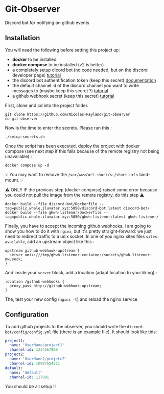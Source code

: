 # Git-Observer
Discord bot for notifying on github events

## Installation

You will need the following before setting this project up:
 - **docker** to be installed
 - **docker compose** to be installed (v2 is better)
 - a completely setup dicord bot (no code needed, but on the discord developer page) [tutorial](https://discordpy.readthedocs.io/en/stable/discord.html)
 - the discord bot authentification token (keep this secret) [documentation](https://discord.com/developers/docs/topics/oauth2#bots)
 - the default channel id of the discord channel you want to write messages to (maybe keep this secret ?) [tutorial](https://support.discord.com/hc/en-us/articles/206346498-Where-can-I-find-my-User-Server-Message-ID-)
 - a github webhook secret (keep this secret) [tutorial](https://docs.github.com/en/developers/webhooks-and-events/webhooks/creating-webhooks)

First, clone and cd into the project folder.
```
git clone https://github.com/Nicolas-Reyland/git-observer
cd git-observer
```

Now is the time to enter the secrets. Please run this :
```
./setup-secrets.sh
```

Once the script has been executed, deploy the project with docker compose (see next step if this fails because of the remote registry not being unavailable) :
```
docker compose up -d
```
💡 You may want to remove the `/var/www/url-short/s:/short-urls` bind-mount. 💡

⚠️ ONLY IF the previous step (docker compose) raised some error because you could not pull the image from the remote registry, do this step ⚠️
```
docker build --file discord-bot/Dockerfile --tag=public.whale.iluvatar.xyz:5050/discord-bot:latest discord-bot/
docker build --file ghwh-listener/Dockerfile --tag=public.whale.iluvatar.xyz:5050/ghwh-listener:latest ghwh-listener/
```

Finally, you have to accept the incoming github webhooks. I am going to show you how to do it with `nginx`, but it's pretty straight-forward: we just need to redirect traffic to a unix socket.
In one of you nginx sites files `sites-available`, add an upstream object like this :
```
upstream github-webhook-upstream {
  server unix:///tmp/ghwh-listener-container/sockets/ghwh-listener-nw.sock;
}
```

And inside your `server` block, add a location (adapt location to your liking) :
```
location /github-webhooks {
  proxy_pass http://github-webhook-upstream;
}
```

The, test your new config (`nginx -t`) and reload the nginx service.


## Configuration
To add github projects to the observer, you should write the `discord-bot/config/config.yml` file (there is an example file).
It should look like this:
```yml
project1:
  name: "UserName/project1"
  channel-id: 1234567890
project2:
  name: "UserName2/projetc2"
  channel-id: 10987654321
default:
  name: "default"
  channel-id: 127001
```

You should be all setup !!
